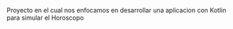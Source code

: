 Proyecto en el cual nos enfocamos en desarrollar una aplicacion con Kotlin para simular el Horoscopo
